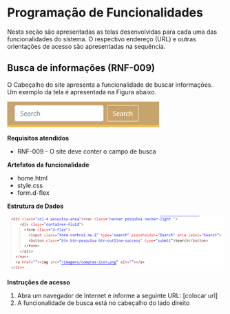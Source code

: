 # Programação de Funcionalidades

Nesta seção são apresentadas as telas desenvolvidas para cada uma das funcionalidades do sistema. O respectivo endereço (URL) e outras orientações de acesso são apresentadas na sequência.

## Busca de informações (RNF-009)
O Cabeçalho do site apresenta a funcionalidade de buscar informações. Um exemplo da tela é apresentada na Figura abaixo. 

![img](img/busca.png)

**Requisitos atendidos**
- RNF-009 - O site deve conter o campo de busca

**Artefatos da funcionalidade**
- home.html
-	style.css
-	form.d-flex

**Estrutura de Dados**

![img](img/codigoBusca.png)

**Instruções de acesso**
1. Abra um navegador de Internet e informe a seguinte URL: [colocar url]
2. A funcionalidade de busca está no cabeçalho do lado direito 
